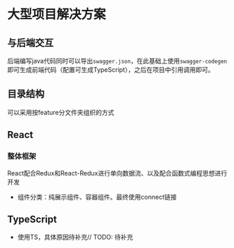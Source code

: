 # 大型项目解决方案

## 与后端交互

后端编写java代码同时可以导出`swagger.json`，在此基础上使用`swagger-codegen`即可生成前端代码（配置可生成TypeScript），之后在项目中引用调用即可。

## 目录结构

可以采用按feature分文件夹组织的方式

## React

### 整体框架

React配合Redux和React-Redux进行单向数据流、以及配合函数式编程思想进行开发

  - 组件分类：纯展示组件、容器组件。最终使用connect链接

## TypeScript

- 使用TS，具体原因待补充// TODO: 待补充

